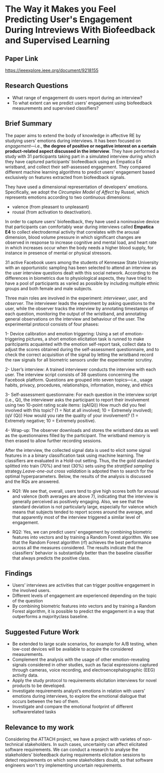 # The Way it Makes you Feel Predicting User's Engagement During Intreviews With Biofeedback and Supervised Learning
## Paper Link

https://ieeexplore.ieee.org/document/9218155

## Research Questions

- What range of engagement do users report during an interview?
- To what extent can we predict users’ engagement using biofeedback measurements and supervised classifiers?

## Brief Summary

The paper aims to extend the body of knowledge in affective RE by studying users’ emotions during interviews. It has been focused on *engagement*—i.e., **the degree of positive or negative interest on a certain product-related aspect discussed in the interview**. They have performed a study with 31 participants taking part in a simulated interview during which they have captured participants’ biofeedback using an Empatica E4 wristband, and collect their self-assessed engagement. They compared different machine learning algorithms to predict users’ engagement based exclusively on features extracted from biofeedback signals.

They have used a dimensional representation of developers’ emotions. Specifically, we adopt the *Circumplex Model of Affect* by Russel, which represents emotions according to two continuous dimensions:
- valence (from pleasant to unpleasant)
- rousal (from activation to deactivation). 

In order to capture users’ biofeedback, they have used a noninvasive device that participants can comfortably wear during interviews called **Empatica E4** to collect electrodermal activity that correlates with the arousal dimension, blood volume pressure in which significant changes are observed in response to increase cognitive and mental load, and heart rate in which increases occur when the body needs a higher blood supply, for instance in presence of mental or physical stressors.

31 active Facebook users among the students of Kennesaw State University with an opportunistic sampling has been selected to attend an interview as the user interview questions dealt with this social network. According to the differences in biometrics due to physiological aspects, they have tried to have a pool of participants as varied as possible by including multiple ethnic groups and both female and male subjects.

Three main roles are involved in the experiment: *interviewer*, *user*, and *observer*. The interviewer leads the experiment by asking questions to the user, while the observer tracks the interview by annotating timestamps of each question, monitoring the output of the wristband, and annotating general observations on the interview and behaviour of the user. The experimental protocol consists of four phases:

1- Device calibration and emotion triggering: Using a set of emotion-triggering pictures, a short emotion elicitation task is runned to make paritcipants acquainted with the emotion self-report task, collect data to adjust the scores obtained during the self-assessment questionnaire, and to check the correct acquisition of the signal by letting the wristband record the raw signals for all biometric sensors under the experimenter scrutiny.

2- User’s interview: A trained interviewer conducts the interview with each user. The interview script consists of 38 questions concerning the Facebook platform. Questions are grouped into seven topics—i.e., usage habits, privacy, procedures, relationships, information, money, and ethics

3- Self-assessment questionnaire: For each question in the interview script (i.e., Qi), the interviewer asks the participant to report their involvement using two 10-point rating scale items: (qA(Qi)) How much did you feel involved with this topic? (1 = Not at all involved; 10 = Extremely involved); (qV (Qi)) How would you rate the quality of your involvement? (1 = Extremely negative; 10 = Extremely positive).

4- Wrap-up: The observer downloads and stores the wristband data as well as the questionnaires filled by the
participant. The wristband memory is then erased to allow further recording sessions.

After the interview, the collected signal data is used to elicit some signal features in a a binary classification task using machine learning. The classifiers are evaluated in a Hold-out setting. Thus, the the gold standard is splitted into train (70%) and test (30%) sets using the *stratified sampling* strategy.*Leave-one-out cross validation* is adpoted then to search for the optimal hyperparameters. Below, the results of the analysis is discussed and the RQs are answered.

- RQ1: We see that, overall, users tend to give high scores both for arousal and valence (both averages are above 7), indicating that the interview is generally perceived as positively engaging. Also, we see that the standard deviation is not particularly large, especially for valence which means that subjects tended to report scores around the average, and that apparently most of the interview triggered a similar level of engagement.

- RQ2: Yes, we can predict users’ engagement by combining biometric features into vectors and by training a Random Forest algorithm. We see that the Random Forest algorithm (rf) achieves the best performance across all the measures considered. The results indicate that the classifiers’ behavior is substantially better than the baseline classifier that always predicts the positive class.

## Findings

- Users’ interviews are activities that can trigger positive engagement in the involved users.
- Different levels of engagement are experienced depending on the topic of the question
- By combining biometric features into vectors and by training a Random Forest algorithm, it is possible to predict the engagement in a way that outperforms a majorityclass baseline.

## Suggested Future Work

* Be extended to large scale scenarios, for example for A/B testing, when low-cost devices will be available to acquire the considered measurements.
* Complement the analysis with the usage of other emotion-revealing signals considered in other studies, such as facial expressions captured through cameras, voice recording, and electroencephalographic (EEG) activity data.
* Apply the study protocol to requirements elicitation interviews for novel products to be developed.
* Investigate requirements analyst’s emotions in relation with users’ emotions during interviews, to explore the emotional dialogue that occurs between the two of them.
* Investigate and compare the emotional footprint of different softwarerelated tasks

## Relevance to my work

Considering the ATTACH project, we have a project with varietes of non-technical stakeholders. In such cases, uncertainty can affect elicitated software requirements. We can conduct a research to analyse the stakeholders’ biofeedback during requirements elicitation sessions to detect requirements on which some stakeholders doubt, so that  software engineers won't try implementing uncertain requirements.
